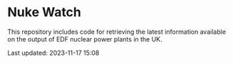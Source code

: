 # Nuke Watch

This repository includes code for retrieving the latest information available on the output of EDF nuclear power plants in the UK.

Last updated: 2023-11-17 15:08
